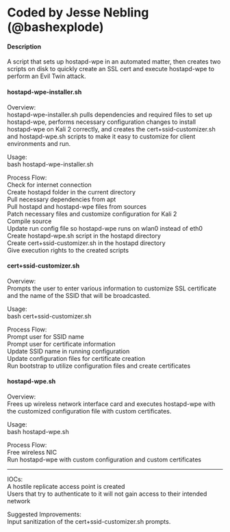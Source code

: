 # Coded by Jesse Nebling (@bashexplode)

#### Description
A script that sets up hostapd-wpe in an automated matter, then creates two scripts on disk to quickly create an SSL cert and execute hostapd-wpe to perform an Evil Twin attack.

#### hostapd-wpe-installer.sh

Overview:  
hostapd-wpe-installer.sh pulls dependencies and required files to set up hostapd-wpe, performs necessary configuration changes to install hostapd-wpe on Kali 2 correctly, and creates the cert+ssid-customizer.sh and hostapd-wpe.sh scripts to make it easy to customize for client environments and run.

Usage:  
bash hostapd-wpe-installer.sh

Process Flow:  
Check for internet connection  
Create hostapd folder in the current directory  
Pull necessary dependencies from apt  
Pull hostapd and hostapd-wpe files from sources  
Patch necessary files and customize configuration for Kali 2  
Compile source  
Update run config file so hostapd-wpe runs on wlan0 instead of eth0  
Create hostapd-wpe.sh script in the hostapd directory  
Create cert+ssid-customizer.sh in the hostapd directory  
Give execution rights to the created scripts  



#### cert+ssid-customizer.sh

Overview:  
Prompts the user to enter various information to customize SSL certificate and the name of the SSID that will be broadcasted.

Usage:  
bash cert+ssid-customizer.sh

Process Flow:  
Prompt user for SSID name  
Prompt user for certificate information  
Update SSID name in running configuration  
Update configuration files for certificate creation  
Run bootstrap to utilize configuration files and create certificates  



#### hostapd-wpe.sh

Overview:  
Frees up wireless network interface card and executes hostapd-wpe with the customized configuration file with custom certificates.

Usage:  
bash hostapd-wpe.sh

Process Flow:  
Free wireless NIC  
Run hostapd-wpe with custom configuration and custom certificates  




------
IOCs:  
A hostile replicate access point is created  
Users that try to authenticate to it will not gain access to their intended network  


Suggested Improvements:  
Input sanitization of the cert+ssid-customizer.sh prompts.
